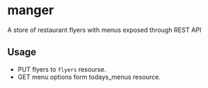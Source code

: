 # manger
A store of restaurant flyers with menus exposed through REST API

## Usage

- PUT flyers to `flyers` resourse. 
- GET menu options form todays_menus resource.
